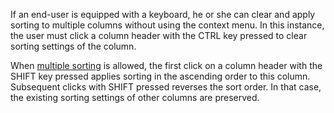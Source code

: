 If an end-user is equipped with a keyboard, he or she can clear and apply sorting to multiple columns without using the context menu. In this instance, the user must click a column header with the CTRL key pressed to clear sorting settings of the column.

When [multiple sorting](/concepts/10%20UI%20Widgets/70%20Data%20Grid/020%20Sorting/020%20Sorting%20in%20UI/30%20Multiple%20Mode.md '/Documentation/Guide/UI_Widgets/Data_Grid/Sorting/#Sorting_in_UI/Multiple_Mode') is allowed, the first click on a column header with the SHIFT key pressed applies sorting in the ascending order to this column. Subsequent clicks with SHIFT pressed reverses the sort order. In that case, the existing sorting settings of other columns are preserved.
